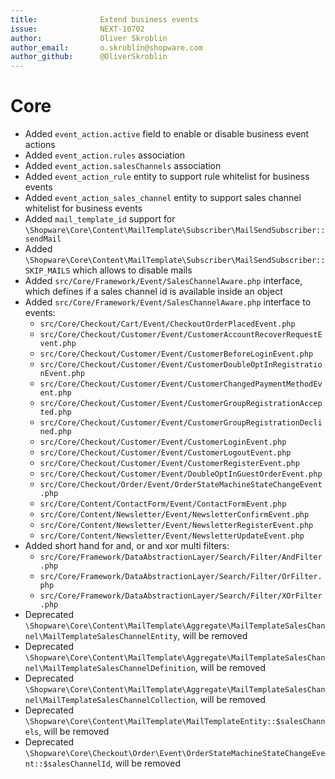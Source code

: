 ```yaml
---
title:              Extend business events
issue:              NEXT-10702
author:             Oliver Skroblin
author_email:       o.skroblin@shopware.com
author_github:      @OliverSkroblin
---
```

# Core
* Added `event_action.active` field to enable or disable business event actions
* Added `event_action.rules` association
* Added `event_action.salesChannels` association
* Added `event_action_rule` entity to support rule whitelist for business events
* Added `event_action_sales_channel` entity to support sales channel whitelist for business events
* Added `mail_template_id` support for `\Shopware\Core\Content\MailTemplate\Subscriber\MailSendSubscriber::sendMail`
* Added `\Shopware\Core\Content\MailTemplate\Subscriber\MailSendSubscriber::SKIP_MAILS` which allows to disable mails 
* Added `src/Core/Framework/Event/SalesChannelAware.php` interface, which defines if a sales channel id is available inside an object
* Added `src/Core/Framework/Event/SalesChannelAware.php` interface to events:
    * `src/Core/Checkout/Cart/Event/CheckoutOrderPlacedEvent.php`
    * `src/Core/Checkout/Customer/Event/CustomerAccountRecoverRequestEvent.php`
    * `src/Core/Checkout/Customer/Event/CustomerBeforeLoginEvent.php`
    * `src/Core/Checkout/Customer/Event/CustomerDoubleOptInRegistrationEvent.php`
    * `src/Core/Checkout/Customer/Event/CustomerChangedPaymentMethodEvent.php`
    * `src/Core/Checkout/Customer/Event/CustomerGroupRegistrationAccepted.php`
    * `src/Core/Checkout/Customer/Event/CustomerGroupRegistrationDeclined.php`
    * `src/Core/Checkout/Customer/Event/CustomerLoginEvent.php`
    * `src/Core/Checkout/Customer/Event/CustomerLogoutEvent.php`
    * `src/Core/Checkout/Customer/Event/CustomerRegisterEvent.php`
    * `src/Core/Checkout/Customer/Event/DoubleOptInGuestOrderEvent.php`
    * `src/Core/Checkout/Order/Event/OrderStateMachineStateChangeEvent.php`
    * `src/Core/Content/ContactForm/Event/ContactFormEvent.php`
    * `src/Core/Content/Newsletter/Event/NewsletterConfirmEvent.php`
    * `src/Core/Content/Newsletter/Event/NewsletterRegisterEvent.php`
    * `src/Core/Content/Newsletter/Event/NewsletterUpdateEvent.php`
* Added short hand for and, or and xor multi filters:
    * `src/Core/Framework/DataAbstractionLayer/Search/Filter/AndFilter.php`
    * `src/Core/Framework/DataAbstractionLayer/Search/Filter/OrFilter.php`
    * `src/Core/Framework/DataAbstractionLayer/Search/Filter/XOrFilter.php`
* Deprecated `\Shopware\Core\Content\MailTemplate\Aggregate\MailTemplateSalesChannel\MailTemplateSalesChannelEntity`, will be removed
* Deprecated `\Shopware\Core\Content\MailTemplate\Aggregate\MailTemplateSalesChannel\MailTemplateSalesChannelDefinition`, will be removed
* Deprecated `\Shopware\Core\Content\MailTemplate\Aggregate\MailTemplateSalesChannel\MailTemplateSalesChannelCollection`, will be removed
* Deprecated `\Shopware\Core\Content\MailTemplate\MailTemplateEntity::$salesChannels`, will be removed
* Deprecated `\Shopware\Core\Checkout\Order\Event\OrderStateMachineStateChangeEvent::$salesChannelId`, will be removed

